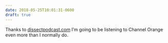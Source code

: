 ```yaml
---
date: 2018-05-25T10:01:31-0600
draft: true
---
```




Thanks to [dissectpodcast.com](https://dissectpodcast.com) I’m going to be listening to Channel Orange even more than I normally do.



